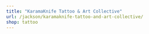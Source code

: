 ```yaml
---
title: "KaramaKnife Tattoo & Art Collective"
url: /jackson/karamaknife-tattoo-and-art-collective/
shop: tattoo
---
```

